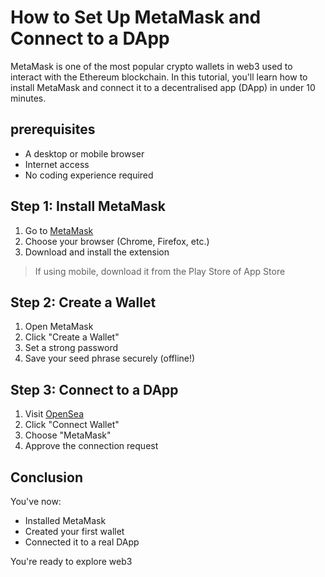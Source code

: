 # How to Set Up MetaMask and Connect to a DApp
MetaMask is one of the most popular crypto wallets in web3 used to interact with the Ethereum blockchain. In this tutorial, you'll learn how to install MetaMask and connect it to a decentralised app (DApp) in under 10 minutes.
## prerequisites
- A desktop or mobile browser
- Internet access
- No coding experience required

## Step 1: Install MetaMask
1. Go to [MetaMask](https://metamask.io/)
2. Choose your browser (Chrome, Firefox, etc.)
3. Download and install the extension

> If using mobile, download it from the Play Store of App Store

## Step 2: Create a Wallet
1. Open MetaMask
2. Click "Create a Wallet"
3. Set a strong password
4. Save your seed phrase securely (offline!)

## Step 3: Connect to a DApp
1. Visit [OpenSea](https://opensea.io/)
2. Click "Connect Wallet"
3. Choose "MetaMask"
4. Approve the connection request

## Conclusion
You've now: 
- Installed MetaMask
- Created your first wallet
- Connected it to a real DApp

You're ready to explore web3
